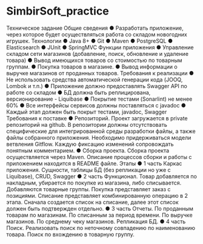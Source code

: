 # SimbirSoft_practice
Техническое задание
Общие сведения
● Разработать приложение, через которое будет осуществляться работа со
складом новогодних игрушек.
Технологии
● Java 8+
● Git
● Maven
● PostgreSQL
● Elasticsearch
● JUnit
● SpringMVC
Функции приложения
● Управление складом сети магазинов (добавление, поиск, обновление и
удаление товара)
● Вывод имеющихся товаров со стоимостью по товарным группам.
● Покупка товаров в магазине.
● Вывод информации о выручке магазинов от проданных товаров.
Требования к реализации
● Не использовать средства автоматической генерации кода (JOOQ, Lombok и
т.п.)
● Приложение должно предоставлять Swagger API по работе со складом
● БД должна быть реплицирована, версионирование - Liquibase
● Покрытие тестами (Sonarlint) не менее 60%
● Все интерфейсы сервисов должны поставляться с javadoc
● Каждый этап должен быть покрыт тестами, javadoc, Swagger
Требования к поставке
● Репозиторий. Проект загружается в private репозиторий на github. В
репозитории должны отсутствовать специфические для интегрированной среды
разработки файлы, а также файлы собранного приложения. Необходимо
придерживаться модели ветвления Gitflow. Каждую фиксацию изменений
сопровождать понятным комментарием.
● Сборка проекта. Сборка проекта осуществляется через Maven. Описание
процессов сборки и работы с приложением находится в README файле.
Этапы
● 1 часть Каркас приложения. Сущности, таблицы БД (без репликации но уже с
Liquibase), CRUD, Swagger
● 2 часть Функционал. Товар добавляется по накладным, убирается по покупке
из магазина, либо списывается. Добавляются товарные группы. Покупка
представляет заказ с позициями. Списание представляет комбинированную
операцию в 2 этапа. Сначала создается список на списание, далее этот список
должен быть подтвержден отдельно.
● 3 часть Отчеты. По проданным товарам по магазинам. По списанным за
период времени. По выручке магазинов. По среднему чеку магазинов.
Репликация БД.
● 4 часть Поиск. Реализовать поиск по неточному совпадению по наименованию
товара. Поиск по вхождению в товарную группу.
